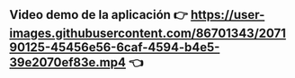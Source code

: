 
## Video demo de la aplicación 👉 https://user-images.githubusercontent.com/86701343/207190125-45456e56-6caf-4594-b4e5-39e2070ef83e.mp4 👈


